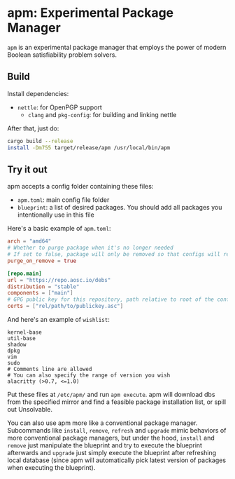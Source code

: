 # apm: Experimental Package Manager
`apm` is an experimental package manager that employs the power of modern Boolean satisfiability problem solvers.

## Build
Install dependencies:
+ `nettle`: for OpenPGP support
  - `clang` and `pkg-config`: for building and linking nettle

After that, just do:
```bash
cargo build --release
install -Dm755 target/release/apm /usr/local/bin/apm
```

## Try it out
apm accepts a config folder containing these files:
+ `apm.toml`: main config file folder
+ `blueprint`: a list of desired packages. You should add all packages you intentionally use in this file

Here's a basic example of `apm.toml`:
```toml
arch = "amd64"
# Whether to purge package when it's no longer needed
# If set to false, package will only be removed so that configs will remain
purge_on_remove = true

[repo.main]
url = "https://repo.aosc.io/debs"
distribution = "stable"
components = ["main"]
# GPG public key for this repository, path relative to root of the config folder
certs = ["rel/path/to/publickey.asc"]
```

And here's an example of `wishlist`:
```
kernel-base
util-base
shadow
dpkg
vim
sudo
# Comments line are allowed
# You can also specify the range of version you wish
alacritty (>0.7, <=1.0)
```

Put these files at `/etc/apm/` and run `apm execute`. apm will download dbs from the specified mirror and find a feasible package installation list, or spill out Unsolvable.

You can also use apm more like a conventional package manager. Subcommands like `install`, `remove`, `refresh` and `upgrade` mimic behaviors of more conventional package managers, but under the hood, `install` and `remove` just manipulate the blueprint and try to execute the blueprint afterwards and `upgrade` just simply execute the blueprint after refreshing local database (since apm will automatically pick latest version of packages when executing the blueprint).
